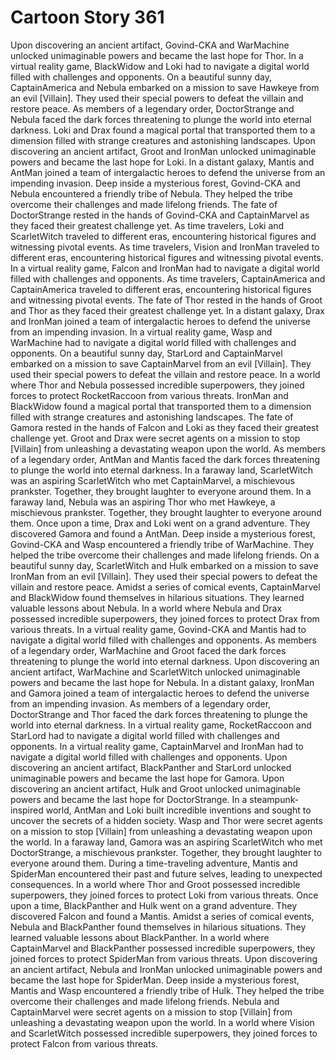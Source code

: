 # Cartoon Story 361

Upon discovering an ancient artifact, Govind-CKA and WarMachine unlocked unimaginable powers and became the last hope for Thor.
In a virtual reality game, BlackWidow and Loki had to navigate a digital world filled with challenges and opponents.
On a beautiful sunny day, CaptainAmerica and Nebula embarked on a mission to save Hawkeye from an evil [Villain]. They used their special powers to defeat the villain and restore peace.
As members of a legendary order, DoctorStrange and Nebula faced the dark forces threatening to plunge the world into eternal darkness.
Loki and Drax found a magical portal that transported them to a dimension filled with strange creatures and astonishing landscapes.
Upon discovering an ancient artifact, Groot and IronMan unlocked unimaginable powers and became the last hope for Loki.
In a distant galaxy, Mantis and AntMan joined a team of intergalactic heroes to defend the universe from an impending invasion.
Deep inside a mysterious forest, Govind-CKA and Nebula encountered a friendly tribe of Nebula. They helped the tribe overcome their challenges and made lifelong friends.
The fate of DoctorStrange rested in the hands of Govind-CKA and CaptainMarvel as they faced their greatest challenge yet.
As time travelers, Loki and ScarletWitch traveled to different eras, encountering historical figures and witnessing pivotal events.
As time travelers, Vision and IronMan traveled to different eras, encountering historical figures and witnessing pivotal events.
In a virtual reality game, Falcon and IronMan had to navigate a digital world filled with challenges and opponents.
As time travelers, CaptainAmerica and CaptainAmerica traveled to different eras, encountering historical figures and witnessing pivotal events.
The fate of Thor rested in the hands of Groot and Thor as they faced their greatest challenge yet.
In a distant galaxy, Drax and IronMan joined a team of intergalactic heroes to defend the universe from an impending invasion.
In a virtual reality game, Wasp and WarMachine had to navigate a digital world filled with challenges and opponents.
On a beautiful sunny day, StarLord and CaptainMarvel embarked on a mission to save CaptainMarvel from an evil [Villain]. They used their special powers to defeat the villain and restore peace.
In a world where Thor and Nebula possessed incredible superpowers, they joined forces to protect RocketRaccoon from various threats.
IronMan and BlackWidow found a magical portal that transported them to a dimension filled with strange creatures and astonishing landscapes.
The fate of Gamora rested in the hands of Falcon and Loki as they faced their greatest challenge yet.
Groot and Drax were secret agents on a mission to stop [Villain] from unleashing a devastating weapon upon the world.
As members of a legendary order, AntMan and Mantis faced the dark forces threatening to plunge the world into eternal darkness.
In a faraway land, ScarletWitch was an aspiring ScarletWitch who met CaptainMarvel, a mischievous prankster. Together, they brought laughter to everyone around them.
In a faraway land, Nebula was an aspiring Thor who met Hawkeye, a mischievous prankster. Together, they brought laughter to everyone around them.
Once upon a time, Drax and Loki went on a grand adventure. They discovered Gamora and found a AntMan.
Deep inside a mysterious forest, Govind-CKA and Wasp encountered a friendly tribe of WarMachine. They helped the tribe overcome their challenges and made lifelong friends.
On a beautiful sunny day, ScarletWitch and Hulk embarked on a mission to save IronMan from an evil [Villain]. They used their special powers to defeat the villain and restore peace.
Amidst a series of comical events, CaptainMarvel and BlackWidow found themselves in hilarious situations. They learned valuable lessons about Nebula.
In a world where Nebula and Drax possessed incredible superpowers, they joined forces to protect Drax from various threats.
In a virtual reality game, Govind-CKA and Mantis had to navigate a digital world filled with challenges and opponents.
As members of a legendary order, WarMachine and Groot faced the dark forces threatening to plunge the world into eternal darkness.
Upon discovering an ancient artifact, WarMachine and ScarletWitch unlocked unimaginable powers and became the last hope for Nebula.
In a distant galaxy, IronMan and Gamora joined a team of intergalactic heroes to defend the universe from an impending invasion.
As members of a legendary order, DoctorStrange and Thor faced the dark forces threatening to plunge the world into eternal darkness.
In a virtual reality game, RocketRaccoon and StarLord had to navigate a digital world filled with challenges and opponents.
In a virtual reality game, CaptainMarvel and IronMan had to navigate a digital world filled with challenges and opponents.
Upon discovering an ancient artifact, BlackPanther and StarLord unlocked unimaginable powers and became the last hope for Gamora.
Upon discovering an ancient artifact, Hulk and Groot unlocked unimaginable powers and became the last hope for DoctorStrange.
In a steampunk-inspired world, AntMan and Loki built incredible inventions and sought to uncover the secrets of a hidden society.
Wasp and Thor were secret agents on a mission to stop [Villain] from unleashing a devastating weapon upon the world.
In a faraway land, Gamora was an aspiring ScarletWitch who met DoctorStrange, a mischievous prankster. Together, they brought laughter to everyone around them.
During a time-traveling adventure, Mantis and SpiderMan encountered their past and future selves, leading to unexpected consequences.
In a world where Thor and Groot possessed incredible superpowers, they joined forces to protect Loki from various threats.
Once upon a time, BlackPanther and Hulk went on a grand adventure. They discovered Falcon and found a Mantis.
Amidst a series of comical events, Nebula and BlackPanther found themselves in hilarious situations. They learned valuable lessons about BlackPanther.
In a world where CaptainMarvel and BlackPanther possessed incredible superpowers, they joined forces to protect SpiderMan from various threats.
Upon discovering an ancient artifact, Nebula and IronMan unlocked unimaginable powers and became the last hope for SpiderMan.
Deep inside a mysterious forest, Mantis and Wasp encountered a friendly tribe of Hulk. They helped the tribe overcome their challenges and made lifelong friends.
Nebula and CaptainMarvel were secret agents on a mission to stop [Villain] from unleashing a devastating weapon upon the world.
In a world where Vision and ScarletWitch possessed incredible superpowers, they joined forces to protect Falcon from various threats.